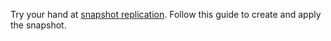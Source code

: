 Try your hand at [snapshot replication](https://docs.microsoft.com/en-us/sql/relational-databases/replication/create-and-apply-the-initial-snapshot). Follow this guide to create and apply the snapshot.
